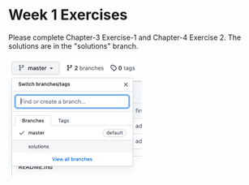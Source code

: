 # Week 1 Exercises

Please complete Chapter-3 Exercise-1 and Chapter-4 Exercise 2. The solutions are in the "solutions" branch.

![](images/solutions-branch.png)